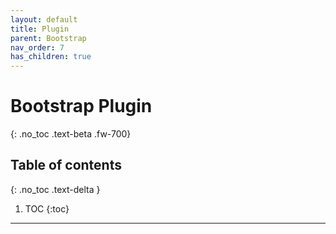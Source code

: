 ```yaml
---
layout: default
title: Plugin
parent: Bootstrap
nav_order: 7
has_children: true
---
```


# Bootstrap Plugin
{: .no_toc .text-beta .fw-700}

## Table of contents
{: .no_toc .text-delta }

1. TOC
{:toc}

---
